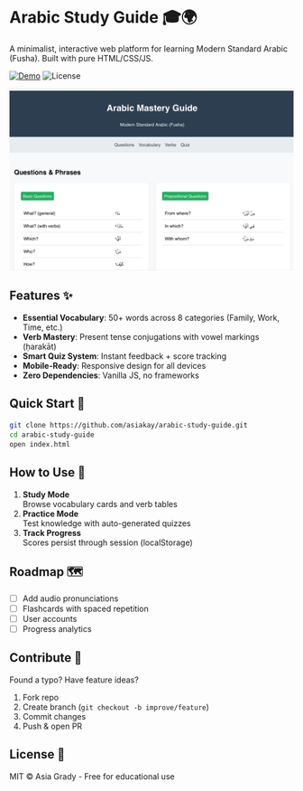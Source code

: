 # Arabic Study Guide 🎓🌍

A minimalist, interactive web platform for learning Modern Standard Arabic (Fusha). Built with pure HTML/CSS/JS.

[![Demo](https://img.shields.io/badge/Live-Demo-brightgreen)](https://arabic-study-guide.pages.dev/) 
![License](https://img.shields.io/badge/License-MIT-blue)

<div align="center">
  <img src="assets/IMG_1885.jpeg" width="600" alt="Arabic learning interface preview">
</div>

## Features ✨
- **Essential Vocabulary**: 50+ words across 8 categories (Family, Work, Time, etc.)
- **Verb Mastery**: Present tense conjugations with vowel markings (ḥarakāt)
- **Smart Quiz System**: Instant feedback + score tracking
- **Mobile-Ready**: Responsive design for all devices
- **Zero Dependencies**: Vanilla JS, no frameworks

## Quick Start 🚀
```bash
git clone https://github.com/asiakay/arabic-study-guide.git
cd arabic-study-guide
open index.html


```

## How to Use 📖
1. **Study Mode**  
   Browse vocabulary cards and verb tables
2. **Practice Mode**  
   Test knowledge with auto-generated quizzes
3. **Track Progress**  
   Scores persist through session (localStorage)

## Roadmap 🗺️
- [ ] Add audio pronunciations
- [ ] Flashcards with spaced repetition
- [ ] User accounts
- [ ] Progress analytics

## Contribute 🤝
Found a typo? Have feature ideas?
1. Fork repo
2. Create branch (`git checkout -b improve/feature`)
3. Commit changes
4. Push & open PR

## License 📜
MIT © Asia Grady - Free for educational use
